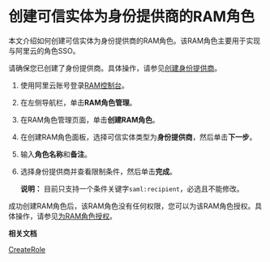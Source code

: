# 创建可信实体为身份提供商的RAM角色

本文介绍如何创建可信实体为身份提供商的RAM角色。该RAM角色主要用于实现与阿里云的角色SSO。

请确保您已创建了身份提供商。具体操作，请参见[创建身份提供商](/intl.zh-CN/单点登录管理（SSO）/角色SSO/身份提供商/创建身份提供商.md)。

1.  使用阿里云账号登录[RAM控制台](https://ram.console.aliyun.com/)。

2.  在左侧导航栏，单击**RAM角色管理**。

3.  在RAM角色管理页面，单击**创建RAM角色**。

4.  在创建RAM角色面板，选择可信实体类型为**身份提供商**，然后单击**下一步**。

5.  输入**角色名称**和**备注**。

6.  选择身份提供商并查看限制条件，然后单击**完成**。

    **说明：** 目前只支持一个条件关键字`saml:recipient`，必选且不能修改。


成功创建RAM角色后，该RAM角色没有任何权限，您可以为该RAM角色授权。具体操作，请参见[为RAM角色授权](/intl.zh-CN/角色管理/为RAM角色授权.md)。

**相关文档**  


[CreateRole](/intl.zh-CN/API参考/API参考（RAM）/角色管理接口/CreateRole.md)

